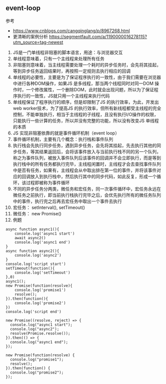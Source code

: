 ## event-loop

参考  
- https://www.cnblogs.com/cangqinglang/p/8967268.html
- 更清晰的案例分析 https://segmentfault.com/a/1190000016278115?utm_source=tag-newest
1. JS是一门单线程非阻塞的脚本语言，用途：与浏览器交互
2. 单线程意味着，只有一个主线程来处理所有任务
3. 非阻塞则意味着，当主线程需要处理一个耗时的异步任务时，会先将其挂起，等到异步任务返回结果时，再按照一定规则去执行相应的回调
4. 单线程的必要性，主要是为了保证程序执行的一致性，由于我们需要在浏览器中进行各种DOM操作，如果JS 是多线程，那当两个线程同时对同一DOM 操作时，一个修改属性，一个删除DOM，此时就会出现问题，所以为了保证程序执行的一致性，JS就只用一个主线程来执行代码
5. 单线程保证了程序执行的顺序，但是却限制了JS 的执行效率，为此，开发出web worker技术，为了提高JS 的执行效率，但所有新线程都受主线程的完全控制，不能单独执行，相当于主线程的子线程，且没有执行I/O操作的权限，只能执行一些计算的任务，所以并没有完整的功能，所以没有改变JS 单线程的本质
6. JS 实现非阻塞依靠的就是事件循环机制（event loop）
7. 事件循环机制，主要有几个概念：执行栈和事件队列
8. 执行栈会先执行同步任务，遇到异步任务，会先将其挂起，先去执行其他的同步任务，等其结果返回后，会将该事件放入与当前执行栈不同的另一个队列，称之为事件队列，被放入事件队列后该事件的回调并不会立即执行，而是等到执行栈中的所有任务都执行完毕，主线程闲置时，主线程才会去查找事件队列中是否有任务，如果有，主线程会从中取出排在第一位的事件，并将该事件对应的回调放入到执行栈中，然后执行其中的同步代码，如此反复，形成一个循环，该过程即被称为事件循环
9. 不同的异步任务分两类，微任务和宏任务，同一次事件循环中，宏任务永远在微任务之前执行，即当前执行栈执行完毕之后，会优先执行所有的微任务队列中的事件，执行完之后再去宏任务中取出一个事件去执行
10. 宏任务： setInterval(),  setTimeout()
11. 微任务： new Promise()
12. 例题

```
async function async1(){
    console.log('async1 start')
    await async2()
    console.log('async1 end')
}
async function async2(){
    console.log('async2')
}
console.log('script start')
setTimeout(function(){
    console.log('setTimeout') 
},0)  
async1();
new Promise(function(resolve){
    console.log('promise1')
    resolve();
}).then(function(){
    console.log('promise2')
})
console.log('script end')
```


```
new Promise((resolve, reject) => {
  console.log("async1 start");
  console.log("async2");
  resolve(Promise.resolve());
}).then(() => {
  console.log("async1 end");
});

new Promise(function(resolve) {
  console.log("promise1");
  resolve();
}).then(function() {
  console.log("promise2");
});
```